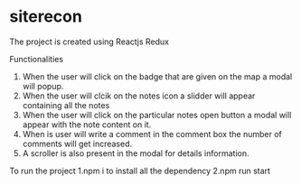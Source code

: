 # siterecon
The project is created using Reactjs Redux

Functionalities 
1. When the user will click on the badge that are given on the map a modal will popup.
2. When the user will clcik on the notes icon a slidder will appear containing all the notes
3. When the user will click on the particular notes open button a modal will appear with the note content on it.
4. When is user will write a comment in the comment box the number of comments will get increased.
5. A scroller is also present in the modal for details information.

To run the project
1.npm i to install all the dependency
2.npm run start
